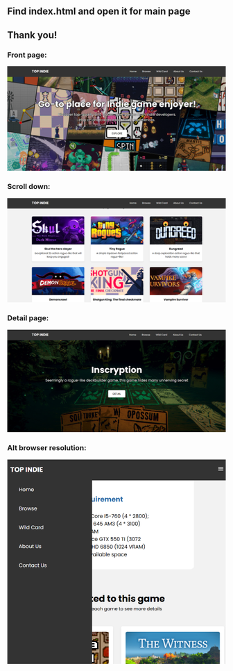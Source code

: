 ## Find index.html and open it for main page
## Thank you!

### Front page:
![Front page](front.png)
### Scroll down:
![Front page](front_1.png)
### Detail page:
![Detail](side.png)
### Alt browser resolution:
![Alt res](alt.png)
